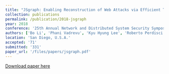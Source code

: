```yaml
---
title: "JSgraph: Enabling Reconstruction of Web Attacks via Efficient Tracking of Live In-Browser JavaScript Executions"
collection: publications
permalink: /publication/2018-jsgraph
year: 2018
conference: '25th Annual Network and Distributed System Security Symposium (NDSS)'
authors: ['Bo Li', 'Phani Vadrevu', 'Kyu Hyung Lee', 'Roberto Perdisci']
location: 'San Diego, U.S.A.'
accepted: '71'
submitted: '331'
paper_url: '/files/papers/jsgraph.pdf'
---
```

[Download paper here](/files/papers/jsgraph.pdf)
